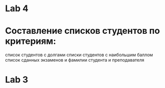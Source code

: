 # Lab 4
# Составление списков студентов по критериям:
список студентов с долгами
списки студентов с наибольшим баллом
список сданных экзаменов и фамилии студента и преподавателя
# Lab 3
